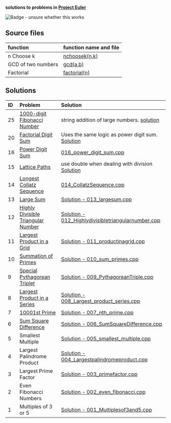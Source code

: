 **solutions to problems in [Project Euler](https://projecteuler.net/archives)**

![Badge - unsure whether this works](https://projecteuler.net/profile/disha.jk.png)

## Source files

|function|function name and file|
|:---|:---|
|n Choose k|[nchoosek(n,k)](nchoosek.cpp)|
|GCD of two numbers|[gcd(a,b)](gcd.cpp)|
|Factorial|[factorial(n)](factorial.cpp)|

## Solutions

|ID| Problem| Solution|
|:---|:---|:---|
|25|[1000-digit Fibonacci Number](https://projecteuler.net/problem=25)|string addition of large numbers. [solution](025_Fibonacci.cpp)|
|20|[Factorial Digit Sum](https://projecteuler.net/problem=20)|Uses the same logic as power digit sum. [Solution](020_Factorial_Digit_Sum.cpp)|
|16|[Power Digit Sum](https://projecteuler.net/problem=16)|[016_power_digit_sum.cpp](016_power_digit_sum.cpp)|
|15|[Lattice Paths](https://projecteuler.net/problem=15)|use double when dealing with division [Solution](015_Lattice_Paths.cpp)|
|14|[Longest Collatz Sequence](https://projecteuler.net/problem=14)|[014_CollatzSequence.cpp](014_CollatzSequence.cpp)|
|13| [Large Sum](https://projecteuler.net/problem=13)|[Solution - 013_largesum.cpp](013_largesum.cpp)|
|12| [Highly Divisible Triangular Number](https://projecteuler.net/problem=12)|[Solution - 012_Highlydivisibletriangularnumber.cpp](012_Highlydivisibletriangularnumber.cpp)|
|11|[Largest Product in a Grid](https://projecteuler.net/problem=11)|[Solution - 011_productinagrid.cpp](011_productinagrid.cpp)|
|10|[Summation of Primes](https://projecteuler.net/problem=10)|[Solution - 010_sum_primes.cpp](010_sum_primes.cpp)|
|9| [Special Pythagorean Triplet](https://projecteuler.net/problem=9)|[Solution - 009_PythagoreanTriple.cpp](009_PythagoreanTriple.cpp)|
|8| [Largest Product in a Series](https://projecteuler.net/problem=8)|[Solution - 008_Largest_product_series.cpp](008_Largest_product_series.cpp)|
|7|[10001st Prime](https://projecteuler.net/problem=7)| [Solution - 007_nth_prime.cpp](007_nth_prime.cpp)|
|6|[Sum Square Difference](https://projecteuler.net/problem=6) | [Solution - 006_SumSquareDifference.cpp](006_SumSquareDifference.cpp)|
|5| Smallest Multiple | [Solution - 005_smallest_multiple.cpp](005_smallest_multiple.cpp)|
|4| Largest Palindrome Product | [Solution - 004_Largestpalindromeproduct.cpp](004_Largestpalindromeproduct.cpp)|
|3| Largest Prime Factor| [Solution - 003_primefactor.cpp](003_primefactor.cpp)|
|2| Even Fibonacci Numbers| [Solution - 002_even_fibonacci.cpp](002_even_fibonacci.cpp)|
|1|	Multiples of 3 or 5| [Solution - 001_Multiplesof3and5.cpp](001_Multiplesof3and5.cpp)|